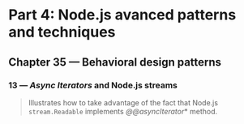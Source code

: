 # Part 4: Node.js avanced patterns and techniques
## Chapter 35 &mdash; Behavioral design patterns
### 13 &mdash; *Async Iterators* and Node.js streams
> Illustrates how to take advantage of the fact that Node.js `stream.Readable` implements *@@asyncIterator** method.